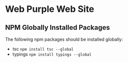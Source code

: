 Web Purple Web Site
============

NPM Globally Installed Packages
------------

The following npm packages should be installed globally:
* tsc ```npm install tsc --global```
* typings ```npm install typings --global```
